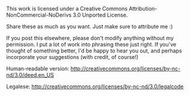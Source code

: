 This work is licensed under a Creative Commons Attribution-NonCommercial-NoDerivs 3.0 Unported License.

Share these as much as you want. Just make sure to attribute me :)

If you post this elsewhere, please don\'t modify anything without my 
permission. I put a lot of work into phrasing these just right. 
If you've thought of something better, I'd be happy to hear you out, and
perhaps incorporate your suggestions (with credit, of course!)

Human-readable version:
http://creativecommons.org/licenses/by-nc-nd/3.0/deed.en_US

Legalese:
http://creativecommons.org/licenses/by-nc-nd/3.0/legalcode
